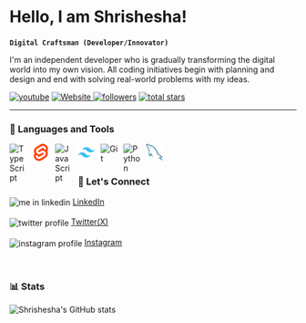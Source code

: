 # Hello, I am Shrishesha!

**`Digital Craftsman (Developer/Innovator)`**

I'm an independent developer who is gradually transforming the digital world into my own vision. All coding initiatives begin with planning and design and end with solving real-world problems with my ideas.

   <p align="left">
      <a href="https://www.youtube.com/@shrishesha4?sub_confirmation=1">
         <img alt="youtube" title="My Works and all" src="https://custom-icon-badges.demolab.com/youtube/channel/subscribers/UCD-43OtkpyVEswAgfS1u_xQ?color=%23E05D44&label=Subscribe&logo=video&logoColor=white&style=for-the-badge&labelColor=CE4630"/></a> 
      <a href="https://shrishesha.online/">
         <img alt="Website" title="portfolio" src="https://img.shields.io/website?url=https%3A%2F%2Fshrishesha.online&up_message=go&style=for-the-badge&label=Shrishesha&labelColor=red&color=black">
</a> 
      <a href="https://github.com/Shrishesha4?tab=followers">
         <img alt="followers" title="Follow me on Github" src="https://img.shields.io/github/followers/Shrishesha4?style=for-the-badge&labelColor=%2386cbfc&color=%230078cf"/></a>
      <a href="https://github.com/Shrishesha4?tab=repositories&sort=stargazers">
         <img alt="total stars" title="Total stars on GitHub" src="https://img.shields.io/github/stars/Shrishesha4?style=for-the-badge&labelColor=%23f27f77&color=red"/></a>
   </p>

---

### 🧰 Languages and Tools

<img align="left" alt="TypeScript" width="30px" style="padding-right:10px;" src="https://cdn.jsdelivr.net/gh/devicons/devicon/icons/typescript/typescript-plain.svg" />
<img align="left" alt="Svelte" width="30px" style="padding-right:10px;" src="https://raw.githubusercontent.com/devicons/devicon/refs/heads/master/icons/svelte/svelte-original.svg" />
<img align="left" alt="JavaScript" width="30px" style="padding-right:10px;" src="https://cdn.jsdelivr.net/gh/devicons/devicon/icons/javascript/javascript-plain.svg" />
<img align="left" alt="TailwindCSS" width="30px" style="padding-right:10px;" src="https://raw.githubusercontent.com/devicons/devicon/v2.16.0/icons/tailwindcss/tailwindcss-original.svg" />
<img align="left" alt="Git" width="30px" style="padding-right:10px;" src="https://cdn.jsdelivr.net/gh/devicons/devicon/icons/git/git-original.svg" />
<img align="left" alt="Python" width="30px" style="padding-right:10px;" src="https://cdn.jsdelivr.net/gh/devicons/devicon/icons/python/python-plain.svg" />
<img align="left" alt="MySql" width="30px" style="padding-right:10px;" src="https://raw.githubusercontent.com/devicons/devicon/v2.16.0/icons/mysql/mysql-original.svg" />


<br />

#

### 📱 Let's Connect

<img align="center" src="https://cdn.jsdelivr.net/gh/devicons/devicon/icons/linkedin/linkedin-original.svg" alt="me in linkedin" height="auto" width="20"/> [LinkedIn](https://www.linkedin.com/in/shrishesha/) <br/><br/>
<img align="center" src="https://www.svgrepo.com/show/12848/x-symbol.svg" alt="twitter profile" height="auto" width="20"/> [Twitter(X)](https://twitter.com/Shrishesha4)<br/><br/>
<img align="center" src="https://raw.githubusercontent.com/gauravghongde/social-icons/master/SVG/Color/Instagram.svg" alt="instagram profile" height="auto" width="20"/> [Instagram](https://instagram.com/shrishesha4)<br/><br/>

#

### 📊 Stats

![Shrishesha's GitHub stats](https://github-readme-stats.vercel.app/api?username=shrishesha4&show_icons=true&theme=gruvbox)

<!-- ![GitHub Streak](https://streak-stats.demolab.com?user=Shrishesha4t&theme=gruvbox&border_radius=4.5) -->

#
<!--
<details>
 <summary><h3>Shrishesha's Coding Journey</h3></summary>
   I started my coding journey as a computer science student with a passion for learning everything I could about this programming world. And all the while, teaching myself App Development with a dream to build my own app, but that soon got overshadowed by my desire to excel in Web Development.
-->
[website]: https://shrishesha4.web.app
[youtube]: https://youtube.com/@shrishesha4
